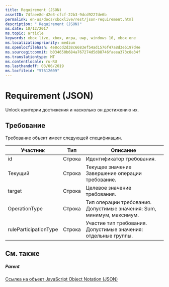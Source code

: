 ```yaml
---
title: Requirement (JSON)
assetID: 74faee8d-42e3-cfcf-22b3-9dcd9227de6b
permalink: en-us/docs/xboxlive/rest/json-requirement.html
description: " Requirement (JSON)"
ms.date: 10/12/2017
ms.topic: article
keywords: xbox live, xbox, игры, uwp, windows 10, xbox one
ms.localizationpriority: medium
ms.openlocfilehash: 4e8ccd2d38c6683ef54ad1576f47a8d3e5197d4e
ms.sourcegitcommit: b034650b684a767274d5d88746faeea373c8e34f
ms.translationtype: MT
ms.contentlocale: ru-RU
ms.lasthandoff: 03/06/2019
ms.locfileid: "57612609"
---
```

# <a name="requirement-json"></a>Requirement (JSON)
Unlock критерии достижения и насколько он достижению их. 
<a id="ID4EN"></a>

 
## <a name="requirement"></a>Требование
 
Требование объект имеет следующей спецификации.
 
| Участник| Тип| Описание| 
| --- | --- | --- | 
| id| Строка| Идентификатор требования.| 
| Текущий| Строка| Текущее значение Завершение операции требование.| 
| target| Строка| Целевое значение требования.| 
| OperationType| Строка| Тип операции требования. Допустимые значения: Sum, минимум, максимум.| 
| ruleParticipationType| Строка| Участие тип требования. Допустимые значения: отдельные группы.| 
  
<a id="ID4ETC"></a>

 
## <a name="see-also"></a>См. также
 
<a id="ID4EVC"></a>

 
##### <a name="parent"></a>Parent 

[Ссылка на объект JavaScript Object Notation (JSON)](atoc-xboxlivews-reference-json.md)

   